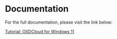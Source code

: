 # Documentation

For the full documentation, please visit the link below:

[Tutorial: OSDCloud for Windows 11](https://blog.wuibaille.fr/2023/03/tuto-osdcloud-windows-11/)
